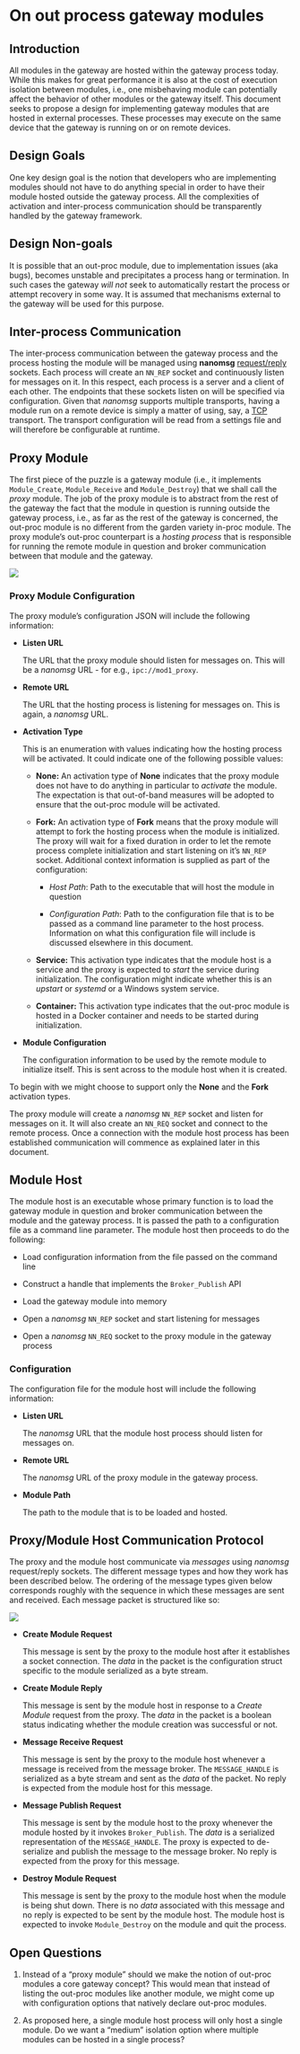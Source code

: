On out process gateway modules
==============================

Introduction
------------

All modules in the gateway are hosted within the gateway process today. While
this makes for great performance it is also at the cost of execution isolation
between modules, i.e., one misbehaving module can potentially affect the
behavior of other modules or the gateway itself. This document seeks to propose
a design for implementing gateway modules that are hosted in external processes.
These processes may execute on the same device that the gateway is running on or
on remote devices.

Design Goals
------------

One key design goal is the notion that developers who are implementing modules
should not have to do anything special in order to have their module hosted
outside the gateway process. All the complexities of activation and
inter-process communication should be transparently handled by the gateway
framework.

Design Non-goals
----------------

It is possible that an out-proc module, due to implementation issues (aka bugs),
becomes unstable and precipitates a process hang or termination. In such cases
the gateway *will not* seek to automatically restart the process or attempt
recovery in some way. It is assumed that mechanisms external to the gateway will
be used for this purpose.

Inter-process Communication
---------------------------

The inter-process communication between the gateway process and the process
hosting the module will be managed using **nanomsg**
[request/reply](http://nanomsg.org/v1.0.0/nn_reqrep.7.html) sockets. Each
process will create an `NN_REP` socket and continuously listen for messages on
it. In this respect, each process is a server and a client of each other. The
endpoints that these sockets listen on will be specified via configuration.
Given that *nanomsg* supports multiple transports, having a module run on a
remote device is simply a matter of using, say, a
[TCP](http://nanomsg.org/v1.0.0/nn_tcp.7.html) transport. The transport
configuration will be read from a settings file and will therefore be
configurable at runtime.

Proxy Module
------------

The first piece of the puzzle is a gateway module (i.e., it implements
`Module_Create`, `Module_Receive` and `Module_Destroy`) that we shall call the
*proxy* module. The job of the proxy module is to abstract from the rest of the
gateway the fact that the module in question is running outside the gateway
process, i.e., as far as the rest of the gateway is concerned, the out-proc
module is no different from the garden variety in-proc module. The proxy
module’s out-proc counterpart is a *hosting process* that is responsible for
running the remote module in question and broker communication between that
module and the gateway.

![](./outprocess-gateway-modules.png)

### Proxy Module Configuration

The proxy module’s configuration JSON will include the following information:

-   **Listen URL**

    The URL that the proxy module should listen for messages on. This will be a
    *nanomsg* URL - for e.g., `ipc://mod1_proxy`.

-   **Remote URL**

    The URL that the hosting process is listening for messages on. This is
    again, a *nanomsg* URL.

-   **Activation Type**

    This is an enumeration with values indicating how the hosting process will
    be activated. It could indicate one of the following possible values:

    -   **None:** An activation type of **None** indicates that the proxy module
        does not have to do anything in particular to *activate* the module. The
        expectation is that out-of-band measures will be adopted to ensure that
        the out-proc module will be activated.

    -   **Fork:** An activation type of **Fork** means that the proxy module
        will attempt to fork the hosting process when the module is initialized.
        The proxy will wait for a fixed duration in order to let the remote
        process complete initialization and start listening on it’s `NN_REP`
        socket. Additional context information is supplied as part of the
        configuration:

        -   *Host Path*: Path to the executable that will host the module in
            question

        -   *Configuration Path*: Path to the configuration file that is to be
            passed as a command line parameter to the host process. Information
            on what this configuration file will include is discussed elsewhere
            in this document.

    -   **Service:** This activation type indicates that the module host is a
        service and the proxy is expected to *start* the service during
        initialization. The configuration might indicate whether this is an
        *upstart* or *systemd* or a Windows system service.

    -   **Container:** This activation type indicates that the out-proc module
        is hosted in a Docker container and needs to be started during
        initialization.

-   **Module Configuration**

    The configuration information to be used by the remote module to initialize
    itself. This is sent across to the module host when it is created.

To begin with we might choose to support only the **None** and the **Fork**
activation types.

The proxy module will create a *nanomsg* `NN_REP` socket and listen for messages
on it. It will also create an `NN_REQ` socket and connect to the remote process.
Once a connection with the module host process has been established
communication will commence as explained later in this document.

Module Host
-----------

The module host is an executable whose primary function is to load the gateway
module in question and broker communication between the module and the gateway
process. It is passed the path to a configuration file as a command line
parameter. The module host then proceeds to do the following:

-   Load configuration information from the file passed on the command line

-   Construct a handle that implements the `Broker_Publish` API

-   Load the gateway module into memory

-   Open a *nanomsg* `NN_REP` socket and start listening for messages

-   Open a *nanomsg* `NN_REQ` socket to the proxy module in the gateway process

### Configuration

The configuration file for the module host will include the following
information:

-   **Listen URL**

    The *nanomsg* URL that the module host process should listen for messages
    on.

-   **Remote URL**

    The *nanomsg* URL of the proxy module in the gateway process.

-   **Module Path**

    The path to the module that is to be loaded and hosted.

Proxy/Module Host Communication Protocol
----------------------------------------

The proxy and the module host communicate via *messages* using *nanomsg*
request/reply sockets. The different message types and how they work has been
described below. The ordering of the message types given below corresponds
roughly with the sequence in which these messages are sent and received. Each
message packet is structured like so:

![](./message-struct.png)

-   **Create Module Request**

    This message is sent by the proxy to the module host after it establishes a
    socket connection. The *data* in the packet is the configuration struct
    specific to the module serialized as a byte stream.

-   **Create Module Reply**

    This message is sent by the module host in response to a *Create Module*
    request from the proxy. The *data* in the packet is a boolean status
    indicating whether the module creation was successful or not.

-   **Message Receive Request**

    This message is sent by the proxy to the module host whenever a message is
    received from the message broker. The `MESSAGE_HANDLE` is serialized as a
    byte stream and sent as the *data* of the packet. No reply is expected from
    the module host for this message.

-   **Message Publish Request**

    This message is sent by the module host to the proxy whenever the module
    hosted by it invokes `Broker_Publish`. The *data* is a serialized
    representation of the `MESSAGE_HANDLE`. The proxy is expected to
    de-serialize and publish the message to the message broker. No reply is
    expected from the proxy for this message.

-   **Destroy Module Request**

    This message is sent by the proxy to the module host when the module is
    being shut down. There is no *data* associated with this message and no
    reply is expected to be sent by the module host. The module host is expected
    to invoke `Module_Destroy` on the module and quit the process.

Open Questions
--------------

1.  Instead of a “proxy module” should we make the notion of out-proc modules a
    core gateway concept? This would mean that instead of listing the out-proc
    modules like another module, we might come up with configuration options
    that natively declare out-proc modules.

2.  As proposed here, a single module host process will only host a single
    module. Do we want a “medium” isolation option where multiple modules can be
    hosted in a single process?
